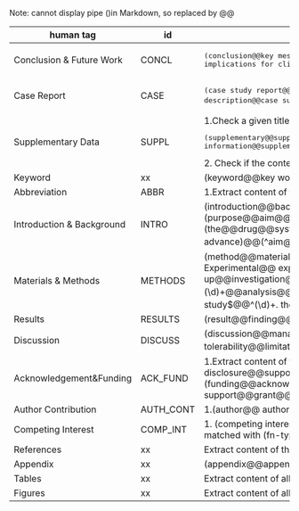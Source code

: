 Note: cannot display pipe ()in Markdown, so replaced by @@

| human tag | id | purpose |
| --------- | -- | ------- |
| Conclusion & Future Work | CONCL |	<pre>(conclusion@@key message@@future@@summary@@recommendation@@ implications for clinical practice@@concluding remark)</pre> |
| Case Report	| CASE | <pre>(case study report@@case report@@case presentation@@case description@@case summary@@case history@@ (\d)+\. case@@^ case (\d)+$@@^case$@@^cases$)</pre> |
| Supplementary Data	| SUPPL | 1.Check a given title for <pre>(supplementary@@supporting information@@supplemental@@web extra material)</pre> 2. Check if the content of the <footnote> matches with (supplementary)|
| Keyword	| xx |(keyword@@key word@@key term@@index@@ocis code@@mesh@@accession@@search term)	
| Abbreviation	| ABBR | 1.Extract content of the <glossary> element from a given xml document 2.(abbreviation@@glossary)|
|Introduction & Background	| INTRO |(introduction@@background@@related literature@@literature review@@ objective@@ purpose of this study@@study (purpose@@aim@@aims))@@ (\d)+. (purpose@@aims@@aim)@@(aims@@aim@@purpose) of the study) @@ (the@@drug@@systematic@@book) review@@review of literature@@related work@@ recent advance)@@(^aim$@@^aims$@@^purpose$@@^purposes$@@^purpose/aim$@@ ^purpose of study$@@^review$@@^reviews$@@^minireview$) |
| Materials & Methods	| METHODS | (method@@material@@experimental procedure@@implementation@@ methodology@@treatment@@statistical analysis@@(\d)+. Experimental@@ experimental (section@@evaluation@@design@@approach@@protocol@@setting@@set up@@investigation@@detail@@part@@pespective@@tool)@@study protocol@@ construction and content@@experiment (\d)+@@analysis@@utility@@design@@ (\d)+\. Theory@@theory and@@theory of)@@ (^experiments$@@^experimental$@@^the study$@@^(\d)+. the study$@@ ^protocol$@@^protocols$@@^theory$) AND NOT (supplement) |
| Results	| RESULTS | (result@@finding@@diagnosis) |
| Discussion	| DISCUSS | (discussion@@management of@@(\d)+. management@@safety and tolerability@@limitations@@perspective@@commentary@@(\d)+. comment@@^management$@@^comment$@@^comments$)|
| Acknowledgement&Funding	| ACK_FUND | 1.Extract content of the <ack> element from a given xml document 2.Check if the content of the <footnote>  matched with (financial disclosure@@support@@fund@@grant@@thank) 3.(funding@@acknowledgment@@acknowledgement@@acknowledgement@@acknowlegement@@open access@@financial support@@grant@@author note) |
| Author Contribution | AUTH_CONT |	1.(author@@ authors'@@ author's) contribution 2.Check if the content of the <footnote> element matched with (fn-type=”con”) |
| Competing Interest	| COMP_INT| 1. (competing interest@@(conflict@@conflicts) of interest@@disclosure@@declaration) 2. Check if the content of the <footnote> element matched with (fn-type=”conflict”) | 
| References	| xx | Extract content of the <ref-list> element from a given xml document |
| Appendix	| xx | (appendix@@appendices) |
| Tables	| xx | Extract content of all <table-wrap> elements from a given xml document |
| Figures	| xx | Extract content of all <fig> elements from a given xml document |



